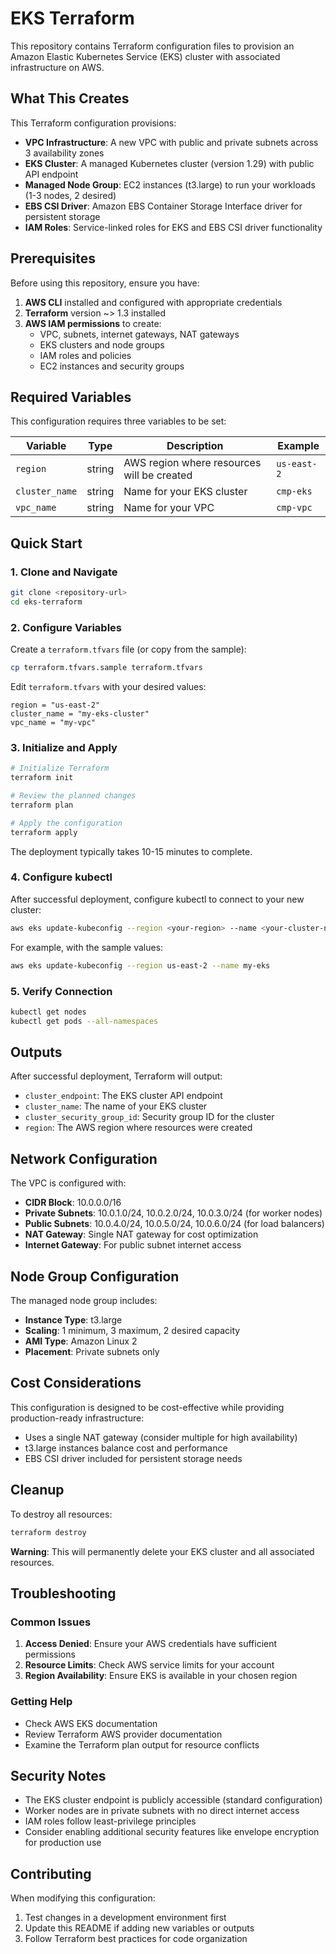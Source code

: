 # EKS Terraform

This repository contains Terraform configuration files to provision an Amazon Elastic Kubernetes Service (EKS) cluster with associated infrastructure on AWS.

## What This Creates

This Terraform configuration provisions:

- **VPC Infrastructure**: A new VPC with public and private subnets across 3 availability zones
- **EKS Cluster**: A managed Kubernetes cluster (version 1.29) with public API endpoint
- **Managed Node Group**: EC2 instances (t3.large) to run your workloads (1-3 nodes, 2 desired)
- **EBS CSI Driver**: Amazon EBS Container Storage Interface driver for persistent storage
- **IAM Roles**: Service-linked roles for EKS and EBS CSI driver functionality

## Prerequisites

Before using this repository, ensure you have:

1. **AWS CLI** installed and configured with appropriate credentials
2. **Terraform** version ~> 1.3 installed
3. **AWS IAM permissions** to create:
   - VPC, subnets, internet gateways, NAT gateways
   - EKS clusters and node groups
   - IAM roles and policies
   - EC2 instances and security groups

## Required Variables

This configuration requires three variables to be set:

| Variable | Type | Description | Example |
|----------|------|-------------|---------|
| `region` | string | AWS region where resources will be created | `us-east-2` |
| `cluster_name` | string | Name for your EKS cluster | `cmp-eks` |
| `vpc_name` | string | Name for your VPC | `cmp-vpc` |

## Quick Start

### 1. Clone and Navigate

```bash
git clone <repository-url>
cd eks-terraform
```

### 2. Configure Variables

Create a `terraform.tfvars` file (or copy from the sample):

```bash
cp terraform.tfvars.sample terraform.tfvars
```

Edit `terraform.tfvars` with your desired values:

```hcl
region = "us-east-2"
cluster_name = "my-eks-cluster"
vpc_name = "my-vpc"
```

### 3. Initialize and Apply

```bash
# Initialize Terraform
terraform init

# Review the planned changes
terraform plan

# Apply the configuration
terraform apply
```

The deployment typically takes 10-15 minutes to complete.

### 4. Configure kubectl

After successful deployment, configure kubectl to connect to your new cluster:

```bash
aws eks update-kubeconfig --region <your-region> --name <your-cluster-name>
```

For example, with the sample values:
```bash
aws eks update-kubeconfig --region us-east-2 --name my-eks
```

### 5. Verify Connection

```bash
kubectl get nodes
kubectl get pods --all-namespaces
```

## Outputs

After successful deployment, Terraform will output:

- `cluster_endpoint`: The EKS cluster API endpoint
- `cluster_name`: The name of your EKS cluster
- `cluster_security_group_id`: Security group ID for the cluster
- `region`: The AWS region where resources were created

## Network Configuration

The VPC is configured with:
- **CIDR Block**: 10.0.0.0/16
- **Private Subnets**: 10.0.1.0/24, 10.0.2.0/24, 10.0.3.0/24 (for worker nodes)
- **Public Subnets**: 10.0.4.0/24, 10.0.5.0/24, 10.0.6.0/24 (for load balancers)
- **NAT Gateway**: Single NAT gateway for cost optimization
- **Internet Gateway**: For public subnet internet access

## Node Group Configuration

The managed node group includes:
- **Instance Type**: t3.large
- **Scaling**: 1 minimum, 3 maximum, 2 desired capacity
- **AMI Type**: Amazon Linux 2
- **Placement**: Private subnets only

## Cost Considerations

This configuration is designed to be cost-effective while providing production-ready infrastructure:
- Uses a single NAT gateway (consider multiple for high availability)
- t3.large instances balance cost and performance
- EBS CSI driver included for persistent storage needs

## Cleanup

To destroy all resources:

```bash
terraform destroy
```

**Warning**: This will permanently delete your EKS cluster and all associated resources.

## Troubleshooting

### Common Issues

1. **Access Denied**: Ensure your AWS credentials have sufficient permissions
2. **Resource Limits**: Check AWS service limits for your account
3. **Region Availability**: Ensure EKS is available in your chosen region

### Getting Help

- Check AWS EKS documentation
- Review Terraform AWS provider documentation
- Examine the Terraform plan output for resource conflicts

## Security Notes

- The EKS cluster endpoint is publicly accessible (standard configuration)
- Worker nodes are in private subnets with no direct internet access
- IAM roles follow least-privilege principles
- Consider enabling additional security features like envelope encryption for production use

## Contributing

When modifying this configuration:
1. Test changes in a development environment first
2. Update this README if adding new variables or outputs
3. Follow Terraform best practices for code organization